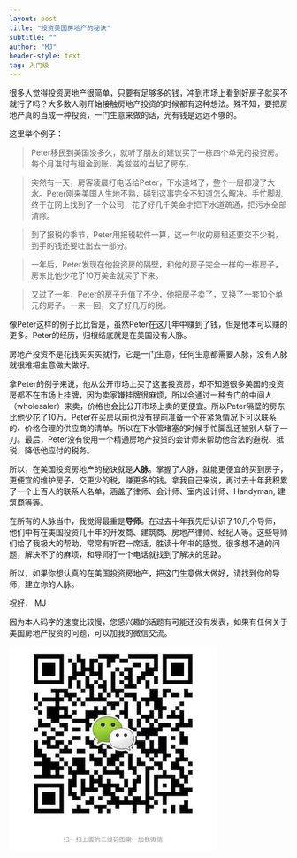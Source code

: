 ```yaml
---
layout: post
title: "投资美国房地产的秘诀"
subtitle: ""
author: "MJ"
header-style: text
tag: 入门级
---
```

很多人觉得投资房地产很简单，只要有足够多的钱，冲到市场上看到好房子就买不就行了吗？大多数人刚开始接触房地产投资的时候都有这种想法。殊不知，要把房地产真的当成一种投资，一门生意来做的话，光有钱是远远不够的。

这里举个例子：

> Peter移民到美国没多久，就听了朋友的建议买了一栋四个单元的投资房。每个月准时有租金到账，美滋滋的当起了房东。  

> 突然有一天，房客凌晨打电话给Peter，下水道堵了，整个一层都漫了大水。Peter刚来美国人生地不熟，碰到这事完全不知道怎么解决。手忙脚乱终于在网上找到了一个公司，花了好几千美金才把下水道疏通，把污水全部清除。  
 
> 到了报税的季节，Peter用报税软件一算，这一年收的房租还要交不少税，到手的钱还要吐出去一部分。
  
> 一年后，Peter发现在他投资房的隔壁，和他的房子完全一样的一栋房子，房东比他少花了10万美金就买了下来。
 
> 又过了一年，Peter的房子升值了不少，他把房子卖了，又换了一套10个单元的房子。一来一回，交了好几万的税。


像Peter这样的例子比比皆是，虽然Peter在这几年中赚到了钱，但是他本可以赚的更多。Peter的经历，归根结底就是在美国没有人脉。

房地产投资不是花钱买买买就行，它是一门生意，任何生意都需要人脉，没有人脉就很难把生意做大做好。

拿Peter的例子来说，他从公开市场上买了这套投资房，却不知道很多美国的投资房都不在市场上挂牌，因为卖家嫌挂牌很麻烦，所以会通过一种专门的中间人（wholesaler）来卖，价格也会比公开市场上卖的更便宜。所以Peter隔壁的房东比他少花了10万。Peter在买房以前也没有提前准备一个在紧急情况下可以联系的、价格合理的供应商的清单。所以在下水管堵塞的时候手忙脚乱还被别人斩了一刀。最后，Peter没有使用一个精通房地产投资的会计师来帮助他合法的避税、抵税，降低他应付的税务。

所以，在美国投资房地产的秘诀就是**人脉**。掌握了人脉，就能更便宜的买到房子，更便宜的维护房子，交更少的税，赚更多的钱。拿我自己来说，再过去十年我积累了一个上百人的联系人名单，涵盖了律师、会计师、室内设计师、Handyman, 建筑商等等。

在所有的人脉当中，我觉得最重是**导师**。在过去十年我先后认识了10几个导师，他们中有在美国投资几十年的开发商、建筑商、房地产律师、经纪人等。这些导师们给了我极大的帮助，常常有听君一席话，胜读十年书的感觉。很多想不通的问题，解决不了的麻烦，和导师打一个电话就找到了解决的思路。

所以，如果你想认真的在美国投资房地产，把这门生意做大做好，请找到你的导师，建立你的人脉。

祝好，
MJ

因为本人码字的速度比较慢，您感兴趣的话题有可能还没有发表，如果有任何关于美国房地产投资的问题，可以加我的微信交流。

![Image of Wechat](/img/wechat.jpeg)